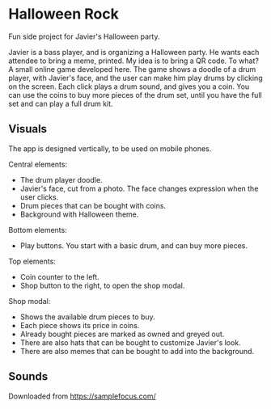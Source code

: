 # Halloween Rock

Fun side project for Javier's Halloween party.

Javier is a bass player, and is organizing a Halloween party. He wants each attendee to bring a meme, printed. My idea is to bring a QR code. To what? A small online game developed here. The game shows a doodle of a drum player, with Javier's face, and the user can make him play drums by clicking on the screen. Each click plays a drum sound, and gives you a coin. You can use the coins to buy more pieces of the drum set, until you have the full set and can play a full drum kit.

## Visuals

The app is designed vertically, to be used on mobile phones.

Central elements:

- The drum player doodle.
- Javier's face, cut from a photo. The face changes expression when the user clicks.
- Drum pieces that can be bought with coins.
- Background with Halloween theme.

Bottom elements:

- Play buttons. You start with a basic drum, and can buy more pieces.

Top elements:

- Coin counter to the left.
- Shop button to the right, to open the shop modal.

Shop modal:

- Shows the available drum pieces to buy.
- Each piece shows its price in coins.
- Already bought pieces are marked as owned and greyed out.
- There are also hats that can be bought to customize Javier's look.
- There are also memes that can be bought to add into the background.


## Sounds

Downloaded from https://samplefocus.com/